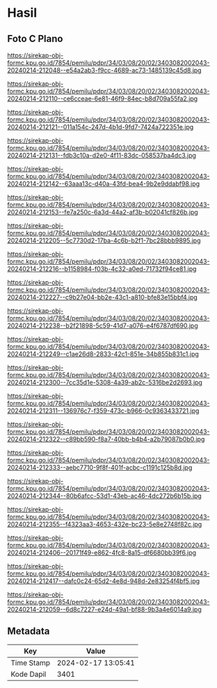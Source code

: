 # Hasil

## Foto C Plano

https://sirekap-obj-formc.kpu.go.id/7854/pemilu/pdpr/34/03/08/20/02/3403082002043-20240214-212048--e54a2ab3-f9cc-4689-ac73-1485139c45d8.jpg

https://sirekap-obj-formc.kpu.go.id/7854/pemilu/pdpr/34/03/08/20/02/3403082002043-20240214-212110--ce6cceae-6e81-46f9-84ec-b8d709a55fa2.jpg

https://sirekap-obj-formc.kpu.go.id/7854/pemilu/pdpr/34/03/08/20/02/3403082002043-20240214-212121--011a154c-247d-4b1d-9fd7-7424a722351e.jpg

https://sirekap-obj-formc.kpu.go.id/7854/pemilu/pdpr/34/03/08/20/02/3403082002043-20240214-212131--fdb3c10a-d2e0-4f11-83dc-058537ba4dc3.jpg

https://sirekap-obj-formc.kpu.go.id/7854/pemilu/pdpr/34/03/08/20/02/3403082002043-20240214-212142--63aaa13c-d40a-43fd-bea4-9b2e9ddabf98.jpg

https://sirekap-obj-formc.kpu.go.id/7854/pemilu/pdpr/34/03/08/20/02/3403082002043-20240214-212153--fe7a250c-6a3d-44a2-af3b-b02041cf826b.jpg

https://sirekap-obj-formc.kpu.go.id/7854/pemilu/pdpr/34/03/08/20/02/3403082002043-20240214-212205--5c7730d2-17ba-4c6b-b2f1-7bc28bbb9895.jpg

https://sirekap-obj-formc.kpu.go.id/7854/pemilu/pdpr/34/03/08/20/02/3403082002043-20240214-212216--b1158984-f03b-4c32-a0ed-71732f94ce81.jpg

https://sirekap-obj-formc.kpu.go.id/7854/pemilu/pdpr/34/03/08/20/02/3403082002043-20240214-212227--c9b27e04-bb2e-43c1-a810-bfe83e15bbf4.jpg

https://sirekap-obj-formc.kpu.go.id/7854/pemilu/pdpr/34/03/08/20/02/3403082002043-20240214-212238--b2f21898-5c59-41d7-a076-e4f6787df690.jpg

https://sirekap-obj-formc.kpu.go.id/7854/pemilu/pdpr/34/03/08/20/02/3403082002043-20240214-212249--c1ae26d8-2833-42c1-851e-34b855b831c1.jpg

https://sirekap-obj-formc.kpu.go.id/7854/pemilu/pdpr/34/03/08/20/02/3403082002043-20240214-212300--7cc35d1e-5308-4a39-ab2c-5316be2d2693.jpg

https://sirekap-obj-formc.kpu.go.id/7854/pemilu/pdpr/34/03/08/20/02/3403082002043-20240214-212311--136976c7-f359-473c-b966-0c9363433721.jpg

https://sirekap-obj-formc.kpu.go.id/7854/pemilu/pdpr/34/03/08/20/02/3403082002043-20240214-212322--c89bb590-f8a7-40bb-b4b4-a2b79087b0b0.jpg

https://sirekap-obj-formc.kpu.go.id/7854/pemilu/pdpr/34/03/08/20/02/3403082002043-20240214-212333--aebc7710-9f8f-401f-acbc-c1191c125b8d.jpg

https://sirekap-obj-formc.kpu.go.id/7854/pemilu/pdpr/34/03/08/20/02/3403082002043-20240214-212344--80b6afcc-53d1-43eb-ac46-4dc272b6b15b.jpg

https://sirekap-obj-formc.kpu.go.id/7854/pemilu/pdpr/34/03/08/20/02/3403082002043-20240214-212355--f4323aa3-4653-432e-bc23-5e8e2748f82c.jpg

https://sirekap-obj-formc.kpu.go.id/7854/pemilu/pdpr/34/03/08/20/02/3403082002043-20240214-212406--20171f49-e862-4fc8-8a15-df6680bb39f6.jpg

https://sirekap-obj-formc.kpu.go.id/7854/pemilu/pdpr/34/03/08/20/02/3403082002043-20240214-212417--dafc0c24-65d2-4e8d-948d-2e83254f4bf5.jpg

https://sirekap-obj-formc.kpu.go.id/7854/pemilu/pdpr/34/03/08/20/02/3403082002043-20240214-212059--6d8c7227-e24d-49a1-bf88-9b3a4e6014a9.jpg


## Metadata

| Key        | Value               |
| ---------- | ------------------- |
| Time Stamp | 2024-02-17 13:05:41 |
| Kode Dapil | 3401                |



